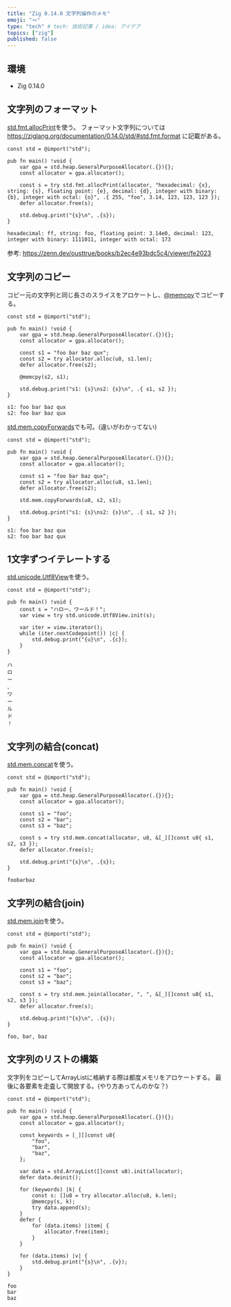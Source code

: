 ```yaml
---
title: "Zig 0.14.0 文字列操作のメモ"
emoji: "🪢"
type: "tech" # tech: 技術記事 / idea: アイデア
topics: ["zig"]
published: false
---
```


## 環境

- Zig 0.14.0

## 文字列のフォーマット

[std.fmt.allocPrint](https://ziglang.org/documentation/0.14.0/std/#std.fmt.allocPrint)を使う。
フォーマット文字列については https://ziglang.org/documentation/0.14.0/std/#std.fmt.format に記載がある。

```zig
const std = @import("std");

pub fn main() !void {
    var gpa = std.heap.GeneralPurposeAllocator(.{}){};
    const allocator = gpa.allocator();

    const s = try std.fmt.allocPrint(allocator, "hexadecimal: {x}, string: {s}, floating point: {e}, decimal: {d}, integer with binary: {b}, integer with octal: {o}", .{ 255, "foo", 3.14, 123, 123, 123 });
    defer allocator.free(s);

    std.debug.print("{s}\n", .{s});
}
```

```text:出力
hexadecimal: ff, string: foo, floating point: 3.14e0, decimal: 123, integer with binary: 1111011, integer with octal: 173
```

参考: https://zenn.dev/ousttrue/books/b2ec4e93bdc5c4/viewer/fe2023

## 文字列のコピー

コピー元の文字列と同じ長さのスライスをアロケートし、[@memcpy](https://ziglang.org/documentation/0.14.0/#memcpy)でコピーする。

```zig
const std = @import("std");

pub fn main() !void {
    var gpa = std.heap.GeneralPurposeAllocator(.{}){};
    const allocator = gpa.allocator();

    const s1 = "foo bar baz qux";
    const s2 = try allocator.alloc(u8, s1.len);
    defer allocator.free(s2);

    @memcpy(s2, s1);

    std.debug.print("s1: {s}\ns2: {s}\n", .{ s1, s2 });
}
```

```text:出力
s1: foo bar baz qux
s2: foo bar baz qux
```

[std.mem.copyForwards](https://ziglang.org/documentation/0.14.0/std/#std.mem.copyForwards)でも可。(違いがわかってない)

```zig
const std = @import("std");

pub fn main() !void {
    var gpa = std.heap.GeneralPurposeAllocator(.{}){};
    const allocator = gpa.allocator();

    const s1 = "foo bar baz qux";
    const s2 = try allocator.alloc(u8, s1.len);
    defer allocator.free(s2);

    std.mem.copyForwards(u8, s2, s1);

    std.debug.print("s1: {s}\ns2: {s}\n", .{ s1, s2 });
}
```

```text:出力
s1: foo bar baz qux
s2: foo bar baz qux
```

## 1文字ずつイテレートする

[std.unicode.Utf8View](https://ziglang.org/documentation/0.14.0/std/#std.unicode.Utf8View)を使う。

```zig
const std = @import("std");

pub fn main() !void {
    const s = "ハロー、ワールド！";
    var view = try std.unicode.Utf8View.init(s);

    var iter = view.iterator();
    while (iter.nextCodepoint()) |c| {
        std.debug.print("{u}\n", .{c});
    }
}
```

```text:出力
ハ
ロ
ー
、
ワ
ー
ル
ド
！
```

## 文字列の結合(concat)

[std.mem.concat](https://ziglang.org/documentation/0.14.0/std/#std.mem.concat)を使う。

```zig
const std = @import("std");

pub fn main() !void {
    var gpa = std.heap.GeneralPurposeAllocator(.{}){};
    const allocator = gpa.allocator();

    const s1 = "foo";
    const s2 = "bar";
    const s3 = "baz";

    const s = try std.mem.concat(allocator, u8, &[_][]const u8{ s1, s2, s3 });
    defer allocator.free(s);

    std.debug.print("{s}\n", .{s});
}
```

```text:出力
foobarbaz
```

## 文字列の結合(join)

[std.mem.join](https://ziglang.org/documentation/0.14.0/std/#std.mem.join)を使う。

```zig
const std = @import("std");

pub fn main() !void {
    var gpa = std.heap.GeneralPurposeAllocator(.{}){};
    const allocator = gpa.allocator();

    const s1 = "foo";
    const s2 = "bar";
    const s3 = "baz";

    const s = try std.mem.join(allocator, ", ", &[_][]const u8{ s1, s2, s3 });
    defer allocator.free(s);

    std.debug.print("{s}\n", .{s});
}
```

```text:出力
foo, bar, baz
```

## 文字列のリストの構築

文字列をコピーしてArrayListに格納する際は都度メモリをアロケートする。
最後に各要素を走査して開放する。(やり方あってんのかな？)

```zig
const std = @import("std");

pub fn main() !void {
    var gpa = std.heap.GeneralPurposeAllocator(.{}){};
    const allocator = gpa.allocator();

    const keywords = [_][]const u8{
        "foo",
        "bar",
        "baz",
    };

    var data = std.ArrayList([]const u8).init(allocator);
    defer data.deinit();

    for (keywords) |k| {
        const s: []u8 = try allocator.alloc(u8, k.len);
        @memcpy(s, k);
        try data.append(s);
    }
    defer {
        for (data.items) |item| {
            allocator.free(item);
        }
    }

    for (data.items) |v| {
        std.debug.print("{s}\n", .{v});
    }
}
```

```text:出力
foo
bar
baz
```
